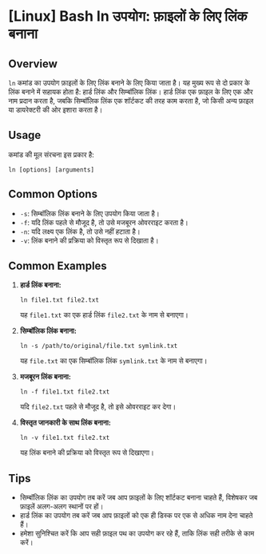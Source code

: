 # [Linux] Bash ln उपयोग: फ़ाइलों के लिए लिंक बनाना

## Overview
`ln` कमांड का उपयोग फ़ाइलों के लिए लिंक बनाने के लिए किया जाता है। यह मुख्य रूप से दो प्रकार के लिंक बनाने में सहायक होता है: हार्ड लिंक और सिम्बॉलिक लिंक। हार्ड लिंक एक फ़ाइल के लिए एक और नाम प्रदान करता है, जबकि सिम्बॉलिक लिंक एक शॉर्टकट की तरह काम करता है, जो किसी अन्य फ़ाइल या डायरेक्टरी की ओर इशारा करता है।

## Usage
कमांड की मूल संरचना इस प्रकार है:

```
ln [options] [arguments]
```

## Common Options
- `-s`: सिम्बॉलिक लिंक बनाने के लिए उपयोग किया जाता है।
- `-f`: यदि लिंक पहले से मौजूद है, तो उसे मजबूरन ओवरराइट करता है।
- `-n`: यदि लक्ष्य एक लिंक है, तो उसे नहीं हटाता है।
- `-v`: लिंक बनाने की प्रक्रिया को विस्तृत रूप से दिखाता है।

## Common Examples
1. **हार्ड लिंक बनाना:**
   ```
   ln file1.txt file2.txt
   ```
   यह `file1.txt` का एक हार्ड लिंक `file2.txt` के नाम से बनाएगा।

2. **सिम्बॉलिक लिंक बनाना:**
   ```
   ln -s /path/to/original/file.txt symlink.txt
   ```
   यह `file.txt` का एक सिम्बॉलिक लिंक `symlink.txt` के नाम से बनाएगा।

3. **मजबूरन लिंक बनाना:**
   ```
   ln -f file1.txt file2.txt
   ```
   यदि `file2.txt` पहले से मौजूद है, तो इसे ओवरराइट कर देगा।

4. **विस्तृत जानकारी के साथ लिंक बनाना:**
   ```
   ln -v file1.txt file2.txt
   ```
   यह लिंक बनाने की प्रक्रिया को विस्तृत रूप से दिखाएगा।

## Tips
- सिम्बॉलिक लिंक का उपयोग तब करें जब आप फ़ाइलों के लिए शॉर्टकट बनाना चाहते हैं, विशेषकर जब फ़ाइलें अलग-अलग स्थानों पर हों।
- हार्ड लिंक का उपयोग तब करें जब आप फ़ाइलों को एक ही डिस्क पर एक से अधिक नाम देना चाहते हैं।
- हमेशा सुनिश्चित करें कि आप सही फ़ाइल पथ का उपयोग कर रहे हैं, ताकि लिंक सही तरीके से काम करें।